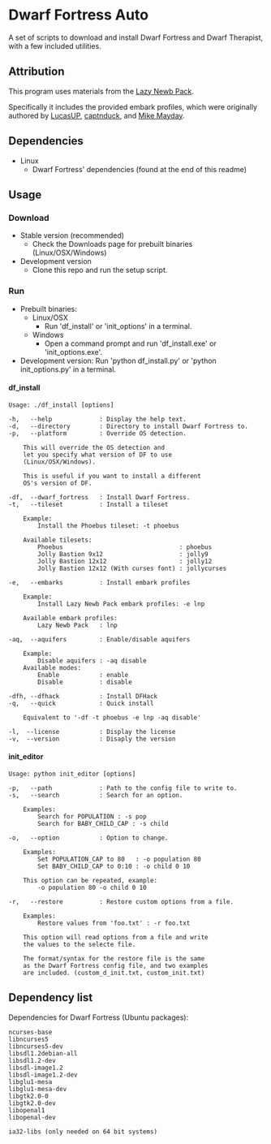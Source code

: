 Dwarf Fortress Auto
===================

A set of scripts to download and install Dwarf Fortress and
Dwarf Therapist, with a few included utilities.

## Attribution

This program uses materials from the
[Lazy Newb Pack](http://www.bay12forums.com/smf/index.php?topic=59026.0).

Specifically it includes the provided embark profiles, which
were originally authored by
[LucasUP](http://www.funkybomp.com/),
[captnduck](https://www.youtube.com/user/captnduck), and
[Mike Mayday](http://mayday.w.staszic.waw.pl/df.php).


## Dependencies

- Linux
    - Dwarf Fortress' dependencies (found at the end of this readme)

## Usage
### Download

- Stable version (recommended)
    - Check the Downloads page for prebuilt binaries (Linux/OSX/Windows)
- Development version
    - Clone this repo and run the setup script.

### Run

- Prebuilt binaries:
    - Linux/OSX
        - Run 'df_install' or 'init_options' in a terminal.
    - Windows
        - Open a command prompt and run 'df_install.exe' or 'init_options.exe'.
- Development version:
    Run 'python df_install.py' or 'python init_options.py' in a terminal.

#### df\_install
    Usage: ./df_install [options]

    -h,   --help             : Display the help text.
    -d,   --directory        : Directory to install Dwarf Fortress to.
    -p,   --platform         : Override OS detection.

        This will override the OS detection and
        let you specify what version of DF to use
        (Linux/OSX/Windows).

        This is useful if you want to install a different
        OS's version of DF.

    -df,  --dwarf_fortress   : Install Dwarf Fortress.
    -t,   --tileset          : Install a tileset

        Example:
            Install the Phoebus tileset: -t phoebus

        Available tilesets:
            Phoebus                                : phoebus
            Jolly Bastion 9x12                     : jolly9
            Jolly Bastion 12x12                    : jolly12
            Jolly Bastion 12x12 (With curses font) : jollycurses

    -e,   --embarks          : Install embark profiles

        Example:
            Install Lazy Newb Pack embark profiles: -e lnp

        Available embark profiles:
            Lazy Newb Pack   : lnp

    -aq,  --aquifers         : Enable/disable aquifers

        Example:
            Disable aquifers : -aq disable
        Available modes:
            Enable           : enable
            Disable          : disable

    -dfh, --dfhack           : Install DFHack
    -q,   --quick            : Quick install

        Equivalent to '-df -t phoebus -e lnp -aq disable'

    -l,  --license           : Display the license
    -v,  --version           : Disaply the version


#### init\_editor
    Usage: python init_editor [options]

    -p,   --path             : Path to the config file to write to.
    -s,   --search           : Search for an option.

        Examples:
            Search for POPULATION : -s pop
            Search for BABY_CHILD_CAP : -s child

    -o,   --option           : Option to change.

        Examples:
            Set POPULATION_CAP to 80   : -o population 80
            Set BABY_CHILD_CAP to 0:10 : -o child 0 10

        This option can be repeated, example:
            -o population 80 -o child 0 10

    -r,   --restore          : Restore custom options from a file.

        Examples:
            Restore values from 'foo.txt' : -r foo.txt

        This option will read options from a file and write
        the values to the selecte file.

        The format/syntax for the restore file is the same
        as the Dwarf Fortress config file, and two examples
        are included. (custom_d_init.txt, custom_init.txt)


## Dependency list
Dependencies for Dwarf Fortress (Ubuntu packages):

    ncurses-base
    libncurses5
    libncurses5-dev
    libsdl1.2debian-all
    libsdl1.2-dev
    libsdl-image1.2
    libsdl-image1.2-dev
    libglu1-mesa
    libglu1-mesa-dev
    libgtk2.0-0
    libgtk2.0-dev
    libopenal1
    libopenal-dev

    ia32-libs (only needed on 64 bit systems)
